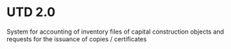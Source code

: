 # UTD 2.0
System for accounting of inventory files of capital construction objects and requests for the issuance of copies / certificates
